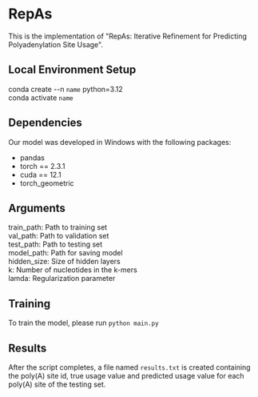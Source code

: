 # RepAs
This is the implementation of "RepAs: Iterative Refinement for Predicting Polyadenylation Site Usage".

## Local Environment Setup
conda create --n `name` python=3.12 \
conda activate `name`

## Dependencies
Our model was developed in Windows with the following packages:
- pandas
- torch == 2.3.1
- cuda == 12.1
- torch_geometric

## Arguments
train_path: Path to training set \
val_path: Path to validation set \
test_path: Path to testing set \
model_path: Path for saving model \
hidden_size: Size of hidden layers \
k: Number of nucleotides in the k-mers \
lamda: Regularization parameter

## Training
To train the model, please run `python main.py`

## Results
After the script completes, a file named `results.txt` is created containing the poly(A) site id, true usage value and predicted usage value for each poly(A) site of the testing set.
